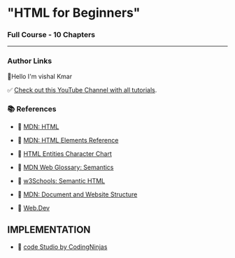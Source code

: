 # "HTML for Beginners"

### Full Course - 10 Chapters

---

### Author Links
👋Hello I'm vishal Kmar

✅ [Check out this YouTube Channel with all tutorials](https://www.youtube.com/DaveGrayTeachesCode).

### 📚 References

- 🔗 [MDN: HTML](https://developer.mozilla.org/en-US/docs/Web/HTML)
  
- 🔗 [MDN: HTML Elements Reference](https://developer.mozilla.org/en-US/docs/Web/HTML/Element)
  
- 🔗 [HTML Entities Character Chart](https://html.spec.whatwg.org/multipage/named-characters.html#named-character-references)
  
- 🔗 [MDN Web Glossary: Semantics](https://developer.mozilla.org/en-US/docs/Glossary/Semantics)
  
- 🔗 [w3Schools: Semantic HTML](https://www.w3schools.com/html/html5_semantic_elements.asp)
  
- 🔗 [MDN: Document and Website Structure](https://developer.mozilla.org/en-US/docs/Learn/HTML/Introduction_to_HTML/Document_and_website_structure)

- 🔗 [Web.Dev](https://web.dev/html)

## IMPLEMENTATION

  - 🔗 [code Studio by CodingNinjas](https://www.naukri.com/code360/guided-paths/fundamentals-of-html)
